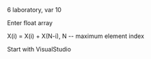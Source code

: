 6 laboratory, var 10

Enter float array

X(i) = X(i) + X(N-i), N -- maximum element index

Start with VisualStudio
